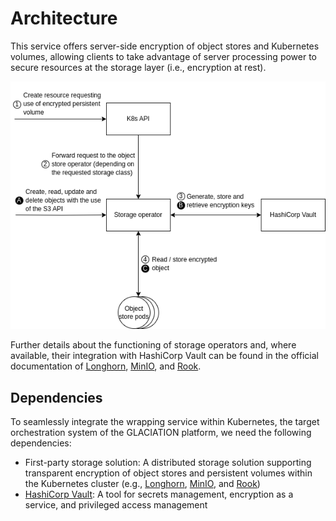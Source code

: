 # Architecture

This service offers server-side encryption of object stores and Kubernetes
volumes, allowing clients to take advantage of server processing power to
secure resources at the storage layer (i.e., encryption at rest).

![Image displaying the architecture of the service](architecture.png)

Further details about the functioning of storage operators and, where
available, their integration with HashiCorp Vault can be found in the official
documentation of [Longhorn](https://longhorn.io/docs/1.7.0/advanced-resources/security/volume-encryption/),
[MinIO](https://min.io/docs/minio/kubernetes/upstream/administration/server-side-encryption.html),
and [Rook](https://rook.io/docs/rook/latest-release/Storage-Configuration/Advanced/key-management-system/#vault).

## Dependencies

To seamlessly integrate the wrapping service within Kubernetes, the target
orchestration system of the GLACIATION platform, we need the following
dependencies:

- First-party storage solution: A distributed storage solution supporting
  transparent encryption of object stores and persistent volumes within the
  Kubernetes cluster (e.g., [Longhorn](https://longhorn.io/),
  [MinIO](https://github.com/minio/operator),
  and [Rook](https://github.com/rook/rook))
- [HashiCorp Vault](https://github.com/hashicorp/vault): A tool for secrets
  management, encryption as a service, and privileged access management
